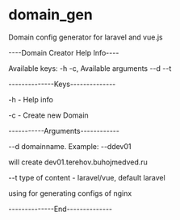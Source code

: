 # domain_gen
Domain config generator for laravel and vue.js

----Domain Creator Help Info----

Available keys: -h -c, Available arguments --d --t

--------------Keys--------------

-h - Help info

-c - Create new Domain

-----------Arguments------------

--d domainname. Example: --ddev01

will create dev01.terehov.buhojmedved.ru

--t type of content - laravel/vue, default laravel

using for generating configs of nginx

--------------End--------------
